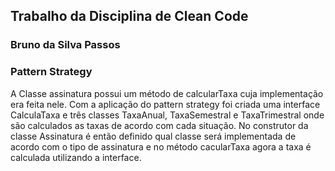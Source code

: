 ## Trabalho da Disciplina de Clean Code

### Bruno da Silva Passos

### Pattern Strategy

A Classe assinatura possui um método de calcularTaxa cuja implementação era feita nele. Com a aplicação do pattern strategy foi criada uma interface CalculaTaxa e três classes TaxaAnual, TaxaSemestral e TaxaTrimestral onde são calculados as taxas de acordo com cada situação. No construtor da classe Assinatura é então definido qual classe será implementada de acordo com o tipo de assinatura e no método cacularTaxa agora a taxa é calculada utilizando a interface.